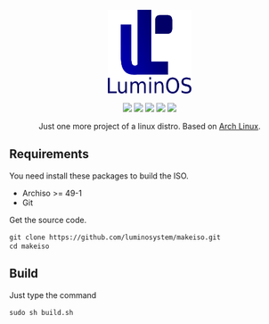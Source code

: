 
<p align="center">
<a href="https://luminos.github.io"><img src="./docs/images/logo.png" height="150" width="150" alt="LuminOS"></a>
</p>

<p align="center">
  <img src="https://img.shields.io/badge/Maintained%3F-Yes-green?style=flat-square">
  <img src="https://img.shields.io/github/license/luminosystem/makeiso?style=flat-square">
  <img src="https://img.shields.io/github/stars/luminosystem/makeiso?style=flat-square">
  <img src="https://img.shields.io/github/forks/luminosystem/makeiso?color=teal&style=flat-square">
  <img src="https://img.shields.io/github/issues/luminosystem/makeiso?color=violet&style=flat-square">
</p>

<p align="center">
Just one more project of a linux distro. Based on <a href="https://www.archlinux.org">Arch Linux</a>.
</p>

## Requirements

You need install these packages to build the ISO.

 - Archiso >= 49-1
 - Git

Get the source code.

    git clone https://github.com/luminosystem/makeiso.git
    cd makeiso

## Build

Just type the command

    sudo sh build.sh
